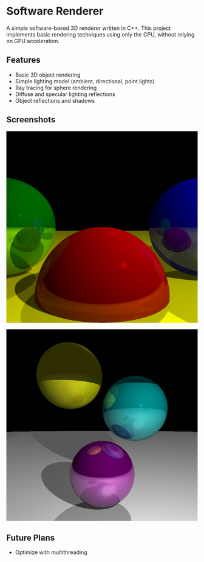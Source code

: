 # Software Renderer

A simple software-based 3D renderer written in C++. This project implements basic rendering techniques using only the CPU, without relying on GPU acceleration.

## Features
- Basic 3D object rendering
- Simple lighting model (ambient, directional, point lights)
- Ray tracing for sphere rendering
- Diffuse and specular lighting reflections
- Object reflections and shadows

## Screenshots

![Render output](pictures/render.png)

![Another render output](pictures/render2.png)

## Future Plans
- Optimize with multithreading
